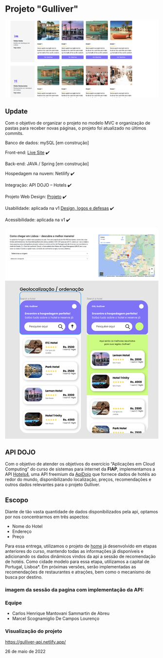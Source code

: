 # Projeto "Gulliver"

![Home do projeto](https://github.com/Primatasan/gulliver_api/blob/main/print01.png)

## Update
Com o objetivo de organizar o projeto no modelo MVC e organização de pastas para receber novas páginas, o projeto foi atualizado no últimos commits.

Banco de dados: mySQL [em construção]

Front-end: [Live Site](https://gulliver-bootstrap.netlify.app) ✔️

Back-end: JAVA / Spring [em construção]

Hospedagem na nuvem: Netilify ✔️

Integração: API DOJO – Hotels ✔️

Projeto Web Design: [Projeto](https://www.figma.com/file/8KYxU6g0WWCP8qdL3TVUbA/Projeto-Gulliver) ✔️

Usabilidade: aplicada na v1 [Design, logos e defesas](https://drive.google.com/drive/folders/1orK91qAh-eL7B4Aml_6ldQBJoOmZM0Cb) ✔️

Acessibilidade: aplicada na v1 ✔️

![Home do projeto](https://github.com/Primatasan/gulliver_api/blob/main/print2.png)
![Home do projeto](https://github.com/Primatasan/gulliver_api/blob/main/print3.png)

## API DOJO

Com o objetivo de atender os objetivos do exercício “Aplicações em Cloud Computing” do curso de sistemas para internet da **FIAP**, implementamos a API [Hotels4](https://apidojo.github.io/#hotels-list), uma API freemium da [ApiDojo](https://apidojo.net/) que fornece dados de hotéis ao redor do mundo, disponibilizando localização, preços, recomendações e outros dados relevantes para o projeto Gulliver.

## Escopo

Diante de tão vasta quantidade de dados disponibilizados pela api, optamos por nos concentrarmos em três aspectos:

* Nome do Hotel
* Endereço
* Preço

Para essa entrega, utilizamos o projeto de [home](https://gulliver-bootstrap.netlify.app/) já desenvolvido em etapas anteriores do curso, mantendo todas as informações já disponíveis e adicionando os dados dinâmicos vindos da api a sessão de recomendação de hotéis. Como cidade modelo para essa etapa, utilizamos a capital de Portugal, Lisboa*. Em próximas versões, serão implementadas as recomendações de restaurantes e atrações, bem como o mecanismo de busca por destino. 

### imagem da sessão da pagina com implementação da API:


### Equipe

* Carlos Henrique Mantovani Sammartin de Abreu
* Marcel Scognamiglio De Campos Lourenço

### Visualização do projeto

https://gulliver-api.netlify.app/

26 de maio de 2022
